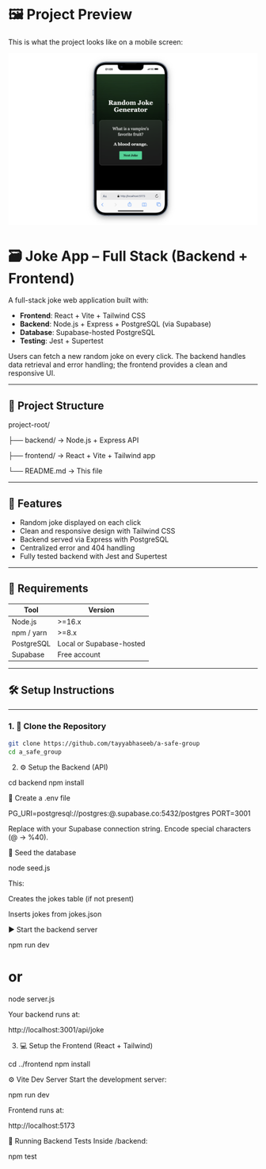 # 🖼️ Project Preview

This is what the project looks like on a mobile screen:

![Joke App UI](./frontend/public/images/mob-gen.png)

# 🗃️ Joke App – Full Stack (Backend + Frontend)

A full-stack joke web application built with:

- **Frontend**: React + Vite + Tailwind CSS
- **Backend**: Node.js + Express + PostgreSQL (via Supabase)
- **Database**: Supabase-hosted PostgreSQL
- **Testing**: Jest + Supertest

Users can fetch a new random joke on every click. The backend handles data retrieval and error handling; the frontend provides a clean and responsive UI.

---

## 📁 Project Structure

project-root/

├── backend/ → Node.js + Express API

├── frontend/ → React + Vite + Tailwind app

└── README.md → This file

---

## 🚀 Features

- Random joke displayed on each click
- Clean and responsive design with Tailwind CSS
- Backend served via Express with PostgreSQL
- Centralized error and 404 handling
- Fully tested backend with Jest and Supertest

---

## 🧰 Requirements

| Tool       | Version                  |
| ---------- | ------------------------ |
| Node.js    | >=16.x                   |
| npm / yarn | >=8.x                    |
| PostgreSQL | Local or Supabase-hosted |
| Supabase   | Free account             |

---

## 🛠️ Setup Instructions

---

### 1. 🔁 Clone the Repository

```bash
git clone https://github.com/tayyabhaseeb/a-safe-group
cd a_safe_group
```

2. ⚙️ Setup the Backend (API)

cd backend
npm install

🔐 Create a .env file

PG_URI=postgresql://postgres:<encoded-password>@<your-host>.supabase.co:5432/postgres
PORT=3001

Replace with your Supabase connection string. Encode special characters (@ → %40).

🌱 Seed the database

node seed.js

This:

Creates the jokes table (if not present)

Inserts jokes from jokes.json

▶️ Start the backend server

npm run dev

# or

node server.js

Your backend runs at:

http://localhost:3001/api/joke

3. 💻 Setup the Frontend (React + Tailwind)

cd ../frontend
npm install

⚙️ Vite Dev Server
Start the development server:

npm run dev

Frontend runs at:

http://localhost:5173

🧪 Running Backend Tests
Inside /backend:

npm test
